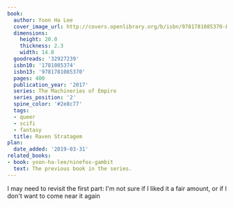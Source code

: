```yaml
---
book:
  author: Yoon Ha Lee
  cover_image_url: http://covers.openlibrary.org/b/isbn/9781781085370-L.jpg
  dimensions:
    height: 20.0
    thickness: 2.3
    width: 14.0
  goodreads: '32927239'
  isbn10: '1781085374'
  isbn13: '9781781085370'
  pages: 400
  publication_year: '2017'
  series: The Machineries of Empire
  series_position: '2'
  spine_color: '#2e8c77'
  tags:
  - queer
  - scifi
  - fantasy
  title: Raven Stratagem
plan:
  date_added: '2019-03-31'
related_books:
- book: yoon-ha-lee/ninefox-gambit
  text: The previous book in the series.
---
```


I may need to revisit the first part: I'm not sure if I liked it a fair amount, or if I don't want to come near it again
